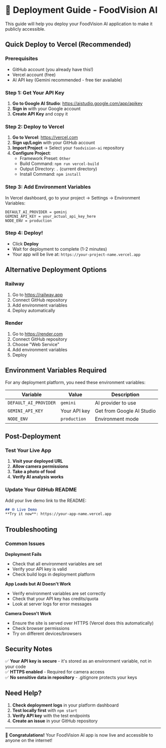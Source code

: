 # 🚀 Deployment Guide - FoodVision AI

This guide will help you deploy your FoodVision AI application to make it publicly accessible.

## Quick Deploy to Vercel (Recommended)

### Prerequisites
- GitHub account (you already have this!)
- Vercel account (free)
- AI API key (Gemini recommended - free tier available)

### Step 1: Get Your API Key
1. **Go to Google AI Studio**: https://aistudio.google.com/app/apikey
2. **Sign in** with your Google account
3. **Create API Key** and copy it

### Step 2: Deploy to Vercel
1. **Go to Vercel**: https://vercel.com
2. **Sign up/Login** with your GitHub account
3. **Import Project** → Select your `foodvision-ai` repository
4. **Configure Project**:
   - Framework Preset: `Other`
   - Build Command: `npm run vercel-build`
   - Output Directory: `.` (current directory)
   - Install Command: `npm install`

### Step 3: Add Environment Variables
In Vercel dashboard, go to your project → Settings → Environment Variables:

```
DEFAULT_AI_PROVIDER = gemini
GEMINI_API_KEY = your_actual_api_key_here
NODE_ENV = production
```

### Step 4: Deploy!
- Click **Deploy**
- Wait for deployment to complete (1-2 minutes)
- Your app will be live at: `https://your-project-name.vercel.app`

## Alternative Deployment Options

### Railway
1. Go to https://railway.app
2. Connect GitHub repository
3. Add environment variables
4. Deploy automatically

### Render
1. Go to https://render.com
2. Connect GitHub repository
3. Choose "Web Service"
4. Add environment variables
5. Deploy

## Environment Variables Required

For any deployment platform, you need these environment variables:

| Variable | Value | Description |
|----------|-------|-------------|
| `DEFAULT_AI_PROVIDER` | `gemini` | AI provider to use |
| `GEMINI_API_KEY` | Your API key | Get from Google AI Studio |
| `NODE_ENV` | `production` | Environment mode |

## Post-Deployment

### Test Your Live App
1. **Visit your deployed URL**
2. **Allow camera permissions**
3. **Take a photo of food**
4. **Verify AI analysis works**

### Update Your GitHub README
Add your live demo link to the README:

```markdown
## 🌐 Live Demo
**Try it now**: https://your-app-name.vercel.app
```

## Troubleshooting

### Common Issues

**Deployment Fails**
- Check that all environment variables are set
- Verify your API key is valid
- Check build logs in deployment platform

**App Loads but AI Doesn't Work**
- Verify environment variables are set correctly
- Check that your API key has credits/quota
- Look at server logs for error messages

**Camera Doesn't Work**
- Ensure the site is served over HTTPS (Vercel does this automatically)
- Check browser permissions
- Try on different devices/browsers

## Security Notes

✅ **Your API key is secure** - it's stored as an environment variable, not in your code  
✅ **HTTPS enabled** - Required for camera access  
✅ **No sensitive data in repository** - .gitignore protects your keys  

## Need Help?

1. **Check deployment logs** in your platform dashboard
2. **Test locally first** with `npm start`
3. **Verify API key** with the test endpoints
4. **Create an issue** in your GitHub repository

---

🎉 **Congratulations!** Your FoodVision AI app is now live and accessible to anyone on the internet!
